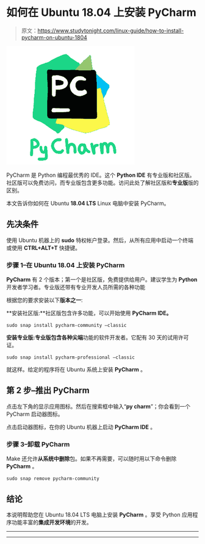 # 如何在 Ubuntu 18.04 上安装 PyCharm

> 原文：<https://www.studytonight.com/linux-guide/how-to-install-pycharm-on-ubuntu-1804>

![pycharm](img/54279cd6cc11086351058434a84f391d.png)

PyCharm 是 Python 编程最优秀的 IDE。这个 **Python IDE** 有专业版和社区版。社区版可以免费访问，而专业版包含更多功能。访问此处了解社区版和**专业版**版的区别。

本文告诉你如何在 Ubuntu **18.04 LTS** Linux 电脑中安装 PyCharm。

## 先决条件

使用 Ubuntu 机器上的 **sudo** 特权帐户登录。然后，从所有应用中启动一个终端或使用 **CTRL+ALT+T** 快捷键。

### 步骤 1–在 Ubuntu 18.04 上安装 PyCharm

**PyCharm** 有 2 个版本；第一个是社区版，免费提供给用户。建议学生为 **Python** 开发者学习者。专业版还带有专业开发人员所需的各种功能

根据您的要求安装以下**版本之一**:

**安装社区版:**社区版包含许多功能，可以开始使用 **PyCharm IDE。**

```
sudo snap install pycharm-community —classic
```

**安装专业版:**专业版包含各种**尖端**功能的软件开发者。它配有 30 天的试用许可证。

```
sudo snap install pycharm-professional —classic
```

就这样。给定的程序将在 Ubuntu 系统上安装 **PyCharm** 。

## 第 2 步–推出 PyCharm

点击左下角的显示应用图标。然后在搜索框中输入“**py charm**”；你会看到一个 PyCharm 启动器图标。

点击启动器图标，在你的 Ubuntu 机器上启动 **PyCharm IDE** 。

### 步骤 3–卸载 PyCharm

Make 还允许**从系统中删除**包。如果不再需要，可以随时用以下命令删除 **PyCharm** 。

```
sudo snap remove pycharm-community
```

## 结论

本说明帮助您在 Ubuntu 18.04 LTS 电脑上安装 **PyCharm** 。享受 Python 应用程序功能丰富的**集成开发环境**的开发。

* * *

* * *